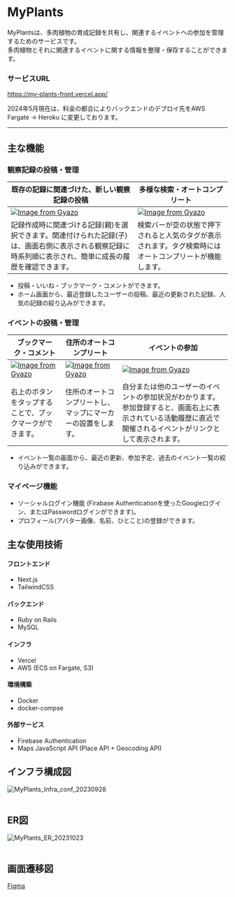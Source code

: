 # MyPlants
MyPlantsは、多肉植物の育成記録を共有し、関連するイベントへの参加を管理するためのサービスです。<br/>
多肉植物とそれに関連するイベントに関する情報を整理・保存することができます。
### サービスURL
https://my-plants-front.vercel.app/

2024年5月現在は、料金の都合によりバックエンドのデプロイ先をAWS Fargate -> Heroku に変更しております。
<br/>

---

## 主な機能

### 観察記録の投稿・管理
| 既存の記録に関連づけた、新しい観察記録の投稿                                                                                                               | 多様な検索・オートコンプリート                                                                                                      |
| ---------------------------------------------------------------------------------------------------------------------------------------------------------- | ----------------------------------------------------------------------------------------------------------------------------------- |
| [![Image from Gyazo](https://i.gyazo.com/47fc69358a8dc745952c984df830dfed.gif)](https://gyazo.com/47fc69358a8dc745952c984df830dfed)                        | [![Image from Gyazo](https://i.gyazo.com/a6afc5d3afbd09cfa9b650038d4ebdf0.gif)](https://gyazo.com/a6afc5d3afbd09cfa9b650038d4ebdf0) |
| 記録作成時に関連づける記録(親)を選択できます。関連付けられた記録(子)は、画面右側に表示される観察記録に時系列順に表示され、簡単に成長の履歴を確認できます。 | 検索バーが空の状態で押下されると人気のタグが表示されます。タグ検索時にはオートコンプリートが機能します。                            |

- 投稿・いいね・ブックマーク・コメントができます。
- ホーム画面から、最近登録したユーザーの投稿、最近の更新された記録、人気の記録の絞り込みができます。

### イベントの投稿・管理
| ブックマーク・コメント                                                                                                              | 住所のオートコンプリート                                                                                                            | イベントの参加                                                                                                                                                 |
| ----------------------------------------------------------------------------------------------------------------------------------- | ----------------------------------------------------------------------------------------------------------------------------------- | -------------------------------------------------------------------------------------------------------------------------------------------------------------- |
| [![Image from Gyazo](https://i.gyazo.com/3e270540bb0c96e391305920ae9f16a2.gif)](https://gyazo.com/3e270540bb0c96e391305920ae9f16a2) | [![Image from Gyazo](https://i.gyazo.com/9c9fe9cb0927bbf96628467923db5d17.gif)](https://gyazo.com/9c9fe9cb0927bbf96628467923db5d17) | [![Image from Gyazo](https://i.gyazo.com/b36f6dd3116dec69b2cdaa7fc6f86cbd.gif)](https://gyazo.com/b36f6dd3116dec69b2cdaa7fc6f86cbd)                            |
| 右上のボタンをタップすることで、ブックマークができます。                                                                            | 住所のオートコンプリートし、マップにマーカーの設置をします。                                                                        | 自分または他のユーザーのイベントの参加状況がわかります。参加登録すると、画面右上に表示されている活動履歴に直近で開催されるイベントがリンクとして表示されます。 |

- イベント一覧の画面から、最近の更新、参加予定、過去のイベント一覧の絞り込みができます。

### マイページ機能
- ソーシャルログイン機能 (Firabase Authenticationを使ったGoogleログイン、またはPasswordログインができます)。
- プロフィール(アバター画像、名前、ひとこと)の登録ができます。

## 主な使用技術
#### フロントエンド
- Next.js
- TailwindCSS

#### バックエンド
- Ruby on Rails
- MySQL

#### インフラ
- Vercel
- AWS (ECS on Fargate, S3)

#### 環境構築
- Docker
- docker-compse

#### 外部サービス
- Firebase Authentication
- Maps JavaScript API (Place API + Geocoding API)

## インフラ構成図
![MyPlants_Infra_conf_20230928](https://github.com/Shocker55/MyPlants/assets/115390088/83a79b95-51eb-4f28-ba81-34fc991775f7)
<br/>
<br/>
## ER図
![MyPlants_ER_20231023](https://github.com/Shocker55/MyPlants/assets/115390088/5e8134b3-b89b-424e-8b51-de7dc8639755)
<br/>
<br/>
## 画面遷移図
[Figma](https://www.figma.com/file/94aBqkdlwTqNyVybV0E0Ih/MyPlants?type=design&node-id=0%3A1&mode=design&t=QgtIWSJNYG2CM9z8-1)
